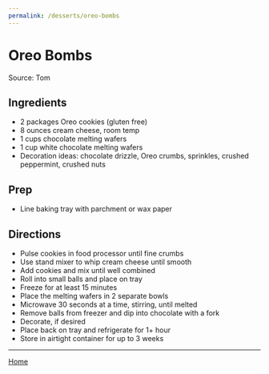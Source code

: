 ```yaml
---
permalink: /desserts/oreo-bombs
---
```

# Oreo Bombs

Source: Tom

## Ingredients

- 2 packages Oreo cookies (gluten free)
- 8 ounces cream cheese, room temp
- 1 cups chocolate melting wafers
- 1 cup white chocolate melting wafers
- Decoration ideas: chocolate drizzle, Oreo crumbs, sprinkles, crushed peppermint, crushed nuts

## Prep

- Line baking tray with parchment or wax paper

## Directions

- Pulse cookies in food processor until fine crumbs
- Use stand mixer to whip cream cheese until smooth
- Add cookies and mix until well combined
- Roll into small balls and place on tray
- Freeze for at least 15 minutes
- Place the melting wafers in 2 separate bowls
- Microwave 30 seconds at a time, stirring, until melted
- Remove balls from freezer and dip into chocolate with a fork
- Decorate, if desired
- Place back on tray and refrigerate for 1+ hour
- Store in airtight container for up to 3 weeks

---

[Home](https://thomasjbarrett82.github.io)
